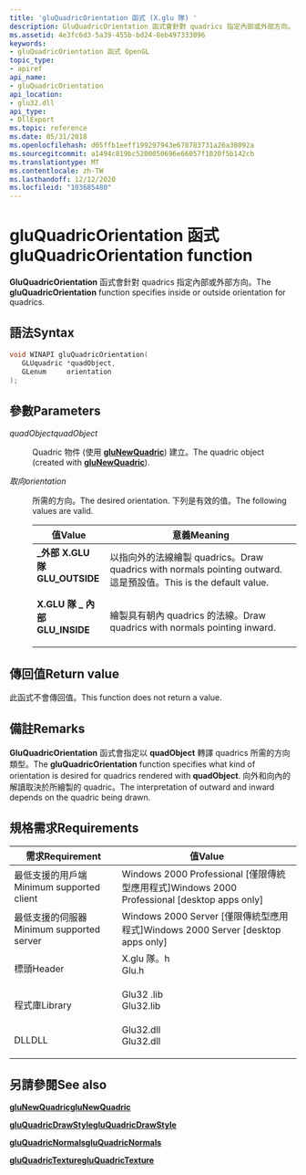 ```yaml
---
title: 'gluQuadricOrientation 函式 (X.glu 隊) '
description: GluQuadricOrientation 函式會針對 quadrics 指定內部或外部方向。
ms.assetid: 4e3fc6d3-5a39-455b-bd24-8eb497333096
keywords:
- gluQuadricOrientation 函式 OpenGL
topic_type:
- apiref
api_name:
- gluQuadricOrientation
api_location:
- glu32.dll
api_type:
- DllExport
ms.topic: reference
ms.date: 05/31/2018
ms.openlocfilehash: d05ffb1eeff199297943e678783731a26a38092a
ms.sourcegitcommit: a1494c819bc5200050696e66057f1020f5b142cb
ms.translationtype: MT
ms.contentlocale: zh-TW
ms.lasthandoff: 12/12/2020
ms.locfileid: "103685480"
---
```

# <a name="gluquadricorientation-function"></a><span data-ttu-id="7c36e-104">gluQuadricOrientation 函式</span><span class="sxs-lookup"><span data-stu-id="7c36e-104">gluQuadricOrientation function</span></span>

<span data-ttu-id="7c36e-105">**GluQuadricOrientation** 函式會針對 quadrics 指定內部或外部方向。</span><span class="sxs-lookup"><span data-stu-id="7c36e-105">The **gluQuadricOrientation** function specifies inside or outside orientation for quadrics.</span></span>

## <a name="syntax"></a><span data-ttu-id="7c36e-106">語法</span><span class="sxs-lookup"><span data-stu-id="7c36e-106">Syntax</span></span>


```C++
void WINAPI gluQuadricOrientation(
   GLUquadric *quadObject,
   GLenum     orientation
);
```



## <a name="parameters"></a><span data-ttu-id="7c36e-107">參數</span><span class="sxs-lookup"><span data-stu-id="7c36e-107">Parameters</span></span>

<dl> <dt>

<span data-ttu-id="7c36e-108">*quadObject*</span><span class="sxs-lookup"><span data-stu-id="7c36e-108">*quadObject*</span></span> 
</dt> <dd>

<span data-ttu-id="7c36e-109">Quadric 物件 (使用 [**gluNewQuadric**](glunewquadric.md)) 建立。</span><span class="sxs-lookup"><span data-stu-id="7c36e-109">The quadric object (created with [**gluNewQuadric**](glunewquadric.md)).</span></span>

</dd> <dt>

<span data-ttu-id="7c36e-110">*取向*</span><span class="sxs-lookup"><span data-stu-id="7c36e-110">*orientation*</span></span> 
</dt> <dd>

<span data-ttu-id="7c36e-111">所需的方向。</span><span class="sxs-lookup"><span data-stu-id="7c36e-111">The desired orientation.</span></span> <span data-ttu-id="7c36e-112">下列是有效的值。</span><span class="sxs-lookup"><span data-stu-id="7c36e-112">The following values are valid.</span></span>



| <span data-ttu-id="7c36e-113">值</span><span class="sxs-lookup"><span data-stu-id="7c36e-113">Value</span></span>                                                                                                                                                   | <span data-ttu-id="7c36e-114">意義</span><span class="sxs-lookup"><span data-stu-id="7c36e-114">Meaning</span></span>                                                                            |
|---------------------------------------------------------------------------------------------------------------------------------------------------------|------------------------------------------------------------------------------------|
| <span id="GLU_OUTSIDE"></span><span id="glu_outside"></span><dl> <span data-ttu-id="7c36e-115"><dt>**\_外部 X.GLU 隊**</dt></span><span class="sxs-lookup"><span data-stu-id="7c36e-115"><dt>**GLU\_OUTSIDE**</dt></span></span> </dl> | <span data-ttu-id="7c36e-116">以指向外的法線繪製 quadrics。</span><span class="sxs-lookup"><span data-stu-id="7c36e-116">Draw quadrics with normals pointing outward.</span></span> <span data-ttu-id="7c36e-117">這是預設值。</span><span class="sxs-lookup"><span data-stu-id="7c36e-117">This is the default value.</span></span><br/> |
| <span id="GLU_INSIDE"></span><span id="glu_inside"></span><dl> <span data-ttu-id="7c36e-118"><dt>**X.GLU 隊 \_ 內部**</dt></span><span class="sxs-lookup"><span data-stu-id="7c36e-118"><dt>**GLU\_INSIDE**</dt></span></span> </dl>    | <span data-ttu-id="7c36e-119">繪製具有朝內 quadrics 的法線。</span><span class="sxs-lookup"><span data-stu-id="7c36e-119">Draw quadrics with normals pointing inward.</span></span><br/>                             |



 

</dd> </dl>

## <a name="return-value"></a><span data-ttu-id="7c36e-120">傳回值</span><span class="sxs-lookup"><span data-stu-id="7c36e-120">Return value</span></span>

<span data-ttu-id="7c36e-121">此函式不會傳回值。</span><span class="sxs-lookup"><span data-stu-id="7c36e-121">This function does not return a value.</span></span>

## <a name="remarks"></a><span data-ttu-id="7c36e-122">備註</span><span class="sxs-lookup"><span data-stu-id="7c36e-122">Remarks</span></span>

<span data-ttu-id="7c36e-123">**GluQuadricOrientation** 函式會指定以 **quadObject** 轉譯 quadrics 所需的方向類型。</span><span class="sxs-lookup"><span data-stu-id="7c36e-123">The **gluQuadricOrientation** function specifies what kind of orientation is desired for quadrics rendered with **quadObject**.</span></span> <span data-ttu-id="7c36e-124">向外和向內的解讀取決於所繪製的 quadric。</span><span class="sxs-lookup"><span data-stu-id="7c36e-124">The interpretation of outward and inward depends on the quadric being drawn.</span></span>

## <a name="requirements"></a><span data-ttu-id="7c36e-125">規格需求</span><span class="sxs-lookup"><span data-stu-id="7c36e-125">Requirements</span></span>



| <span data-ttu-id="7c36e-126">需求</span><span class="sxs-lookup"><span data-stu-id="7c36e-126">Requirement</span></span> | <span data-ttu-id="7c36e-127">值</span><span class="sxs-lookup"><span data-stu-id="7c36e-127">Value</span></span> |
|-------------------------------------|--------------------------------------------------------------------------------------|
| <span data-ttu-id="7c36e-128">最低支援的用戶端</span><span class="sxs-lookup"><span data-stu-id="7c36e-128">Minimum supported client</span></span><br/> | <span data-ttu-id="7c36e-129">Windows 2000 Professional \[僅限傳統型應用程式\]</span><span class="sxs-lookup"><span data-stu-id="7c36e-129">Windows 2000 Professional \[desktop apps only\]</span></span><br/>                           |
| <span data-ttu-id="7c36e-130">最低支援的伺服器</span><span class="sxs-lookup"><span data-stu-id="7c36e-130">Minimum supported server</span></span><br/> | <span data-ttu-id="7c36e-131">Windows 2000 Server \[僅限傳統型應用程式\]</span><span class="sxs-lookup"><span data-stu-id="7c36e-131">Windows 2000 Server \[desktop apps only\]</span></span><br/>                                 |
| <span data-ttu-id="7c36e-132">標頭</span><span class="sxs-lookup"><span data-stu-id="7c36e-132">Header</span></span><br/>                   | <dl> <span data-ttu-id="7c36e-133"><dt>X.glu 隊。h</dt></span><span class="sxs-lookup"><span data-stu-id="7c36e-133"><dt>Glu.h</dt></span></span> </dl>     |
| <span data-ttu-id="7c36e-134">程式庫</span><span class="sxs-lookup"><span data-stu-id="7c36e-134">Library</span></span><br/>                  | <dl> <span data-ttu-id="7c36e-135"><dt>Glu32 .lib</dt></span><span class="sxs-lookup"><span data-stu-id="7c36e-135"><dt>Glu32.lib</dt></span></span> </dl> |
| <span data-ttu-id="7c36e-136">DLL</span><span class="sxs-lookup"><span data-stu-id="7c36e-136">DLL</span></span><br/>                      | <dl> <span data-ttu-id="7c36e-137"><dt>Glu32.dll</dt></span><span class="sxs-lookup"><span data-stu-id="7c36e-137"><dt>Glu32.dll</dt></span></span> </dl> |



## <a name="see-also"></a><span data-ttu-id="7c36e-138">另請參閱</span><span class="sxs-lookup"><span data-stu-id="7c36e-138">See also</span></span>

<dl> <dt>

[<span data-ttu-id="7c36e-139">**gluNewQuadric**</span><span class="sxs-lookup"><span data-stu-id="7c36e-139">**gluNewQuadric**</span></span>](glunewquadric.md)
</dt> <dt>

[<span data-ttu-id="7c36e-140">**gluQuadricDrawStyle**</span><span class="sxs-lookup"><span data-stu-id="7c36e-140">**gluQuadricDrawStyle**</span></span>](gluquadricdrawstyle.md)
</dt> <dt>

[<span data-ttu-id="7c36e-141">**gluQuadricNormals**</span><span class="sxs-lookup"><span data-stu-id="7c36e-141">**gluQuadricNormals**</span></span>](gluquadricnormals.md)
</dt> <dt>

[<span data-ttu-id="7c36e-142">**gluQuadricTexture**</span><span class="sxs-lookup"><span data-stu-id="7c36e-142">**gluQuadricTexture**</span></span>](gluquadrictexture.md)
</dt> </dl>

 

 





